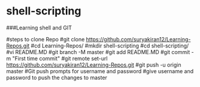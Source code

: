 # shell-scripting
###Learning shell and GIT

#steps to clone Repo
#git clone https://github.com/suryakiran12/Learning-Repos.git
#cd Learning-Repos/
#mkdir shell-scripting
#cd shell-scripting/
#vi README.MD
#git branch -M master
#git add README.MD
#git commit -m "First time commit"
#git remote set-url https://github.com/suryakiran12/Learning-Repos.git
#git push -u origin master
   #Git push prompts for username and password
   #give username and password to push the changes to master